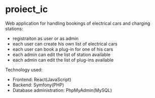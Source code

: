 # proiect_ic

Web application for handling bookings of electrical cars and charging stations:
- registraiton as user or as admin
- each user can create his own list of electrical cars
- each user can book a plug-in for one of his cars
- each admin can edit the list of station available
- each admin can edit the list of plug-ins available



Technology used:
- Frontend: React(JavaScript)
- Backend: Symfony(PHP)
- Database administration: PhpMyAdmin(MySQL)
